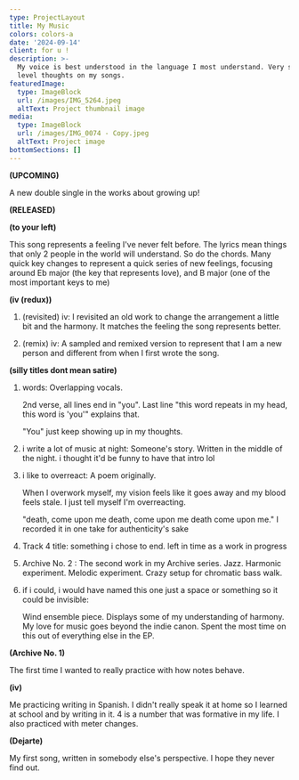 ```yaml
---
type: ProjectLayout
title: My Music
colors: colors-a
date: '2024-09-14'
client: for u !
description: >-
  My voice is best understood in the language I most understand. Very surface
  level thoughts on my songs.
featuredImage:
  type: ImageBlock
  url: /images/IMG_5264.jpeg
  altText: Project thumbnail image
media:
  type: ImageBlock
  url: /images/IMG_0074 - Copy.jpeg
  altText: Project image
bottomSections: []
---
```

**(UPCOMING)**

A new double single in the works about growing up!

**(RELEASED)**

**(to your left)**

This song represents a feeling I've never felt before. The lyrics mean things that only 2 people in the world will understand. So do the chords. Many quick key changes to represent a quick series of new feelings, focusing around Eb major (the key that represents love), and B major (one of the most important keys to me)

**(iv (redux))**

1.  (revisited) iv:
    I revisited an old work to change the arrangement a little bit and the harmony. It matches the feeling the song represents better.


2.  (remix) iv:
    A sampled and remixed version to represent that I am a new person and different from when I first wrote the song.

**(silly titles dont mean satire)**

1.  words:
    Overlapping vocals.

    2nd verse, all lines end in "you". Last line "this word repeats in my head, this word is 'you'" explains that.

    "You" just keep showing up in my thoughts.

2.  i write a lot of music at night:
    Someone's story. Written in the middle of the night.
    i thought it'd be funny to have that intro lol

3.  i like to overreact:
    A poem originally.

    When I overwork myself, my vision feels like it goes away and my blood feels stale. I just tell myself I'm overreacting.

    "death, come upon me death, come upon me death come upon me."
    I recorded it in one take for authenticity's sake

4.  Track 4 title:
    something i chose to end. left in time as a work in progress

5.  Archive No. 2 :
    The second work in my Archive series. Jazz. Harmonic experiment. Melodic experiment. Crazy setup for chromatic bass walk.

6.  if i could, i would have named this one just a space or something so it could be invisible:

    Wind ensemble piece. Displays some of my understanding of harmony. My love for music goes beyond the indie canon. Spent the most time on this out of everything else in the EP.

**(Archive No. 1)**

The first time I wanted to really practice with how notes behave.

**(iv)**

Me practicing writing in Spanish. I didn't really speak it at home so I learned at school and by writing in it. 4 is a number that was formative in my life. I also practiced with meter changes.

**(Dejarte)**

My first song, written in somebody else's perspective. I hope they never find out.
